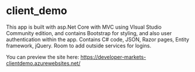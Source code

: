 # client_demo

This app is built with asp.Net Core with MVC using VIsual Studio Community edition, and contains Bootstrap for styling, and
also user authentication within the app. Contains C# code, JSON, Razor pages, Entity framework, jQuery. Room to add outside 
services for logins.

You can preview the site here:
https://developer-markets-clientdemo.azurewebsites.net/
